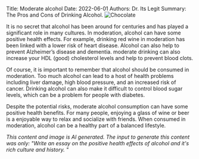Title: Moderate alcohol
Date: 2022-06-01
Authors: Dr. Its Legit
Summary: The Pros and Cons of Drinking Alcohol. 
![Chocolate]({filename}/images/alcohol.png)

It is no secret that alcohol has been around for centuries and has played a
significant role in many cultures. In moderation, alcohol can have some
positive health effects. For example, drinking red wine in moderation has been
linked with a lower risk of heart disease. Alcohol can also help to prevent
Alzheimer’s disease and dementia. moderate drinking can also increase your HDL
(good) cholesterol levels and help to prevent blood clots.

Of course, it is important to remember that alcohol should be consumed in
moderation. Too much alcohol can lead to a host of health problems including
liver damage, high blood pressure, and an increased risk of cancer. Drinking
alcohol can also make it difficult to control blood sugar levels, which can be
a problem for people with diabetes.

Despite the potential risks, moderate alcohol consumption can have some
positive health benefits. For many people, enjoying a glass of wine or beer is
a enjoyable way to relax and socialize with friends. When consumed in
moderation, alcohol can be a healthy part of a balanced lifestyle.


*This content and image is AI generated. The input to generate this content was only:
"Write an essay on the positive health effects of alcohol and it's rich culture
and history. "*
